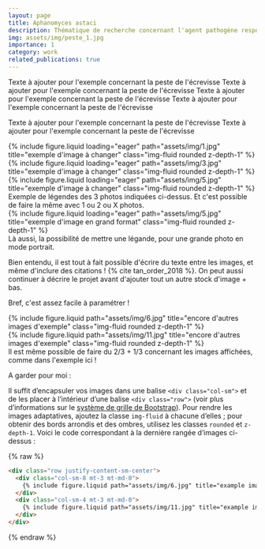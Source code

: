 ```yaml
---
layout: page
title: Aphanomyces astaci
description: Thématique de recherche concernant l'agent pathogène responsable de la peste de l'écrevisse : Aphanomyces astaci
img: assets/img/peste_1.jpg
importance: 1
category: work
related_publications: true
---
```


Texte à ajouter pour l'exemple concernant la peste de l'écrevisse
Texte à ajouter pour l'exemple concernant la peste de l'écrevisse
Texte à ajouter pour l'exemple concernant la peste de l'écrevisse
Texte à ajouter pour l'exemple concernant la peste de l'écrevisse


Texte à ajouter pour l'exemple concernant la peste de l'écrevisse
Texte à ajouter pour l'exemple concernant la peste de l'écrevisse

<div class="row">
    <div class="col-sm mt-3 mt-md-0">
        {% include figure.liquid loading="eager" path="assets/img/1.jpg" title="exemple d'image à changer" class="img-fluid rounded z-depth-1" %}
    </div>
    <div class="col-sm mt-3 mt-md-0">
        {% include figure.liquid loading="eager" path="assets/img/3.jpg" title="exemple d'image à changer" class="img-fluid rounded z-depth-1" %}
    </div>
    <div class="col-sm mt-3 mt-md-0">
        {% include figure.liquid loading="eager" path="assets/img/5.jpg" title="exemple d'image à changer" class="img-fluid rounded z-depth-1" %}
    </div>
</div>
<div class="caption">
    Exemple de légendes des 3 photos indiquées ci-dessus. Et c'est possible de faire la même avec 1 ou 2 ou X photos.
</div>
<div class="row">
    <div class="col-sm mt-3 mt-md-0">
        {% include figure.liquid loading="eager" path="assets/img/5.jpg" title="exemple d'image en grand format" class="img-fluid rounded z-depth-1" %}
    </div>
</div>
<div class="caption">
    Là aussi, la possibilité de mettre une légande, pour une grande photo en mode portrait.
</div>

Bien entendu, il est tout à fait possible d'écrire du texte entre les images, et même d'inclure des citations ! {% cite tan_order_2018 %}.
On peut aussi continuer à décrire le projet avant d'ajouter tout un autre stock d'image + bas.

Bref, c'est assez facile à paramétrer !

<div class="row justify-content-sm-center">
    <div class="col-sm-8 mt-3 mt-md-0">
        {% include figure.liquid path="assets/img/6.jpg" title="encore d'autres images d'exemple" class="img-fluid rounded z-depth-1" %}
    </div>
    <div class="col-sm-4 mt-3 mt-md-0">
        {% include figure.liquid path="assets/img/11.jpg" title="encore d'autres images d'exemple" class="img-fluid rounded z-depth-1" %}
    </div>
</div>
<div class="caption">
    Il est même possible de faire du 2/3 + 1/3 concernant les images affichées, comme dans l'exemple ici !
</div>

A garder pour moi :


Il suffit d’encapsuler vos images dans une balise `<div class="col-sm">` et de les placer à l’intérieur d’une balise `<div class="row">` (voir plus d’informations sur le <a href="https://getbootstrap.com/docs/4.4/layout/grid/">système de grille de Bootstrap</a>).
Pour rendre les images adaptatives, ajoutez la classe `img-fluid` à chacune d’elles ;
pour obtenir des bords arrondis et des ombres, utilisez les classes `rounded` et `z-depth-1`.
Voici le code correspondant à la dernière rangée d’images ci-dessus :


{% raw %}

```html
<div class="row justify-content-sm-center">
  <div class="col-sm-8 mt-3 mt-md-0">
    {% include figure.liquid path="assets/img/6.jpg" title="example image" class="img-fluid rounded z-depth-1" %}
  </div>
  <div class="col-sm-4 mt-3 mt-md-0">
    {% include figure.liquid path="assets/img/11.jpg" title="example image" class="img-fluid rounded z-depth-1" %}
  </div>
</div>
```

{% endraw %}
